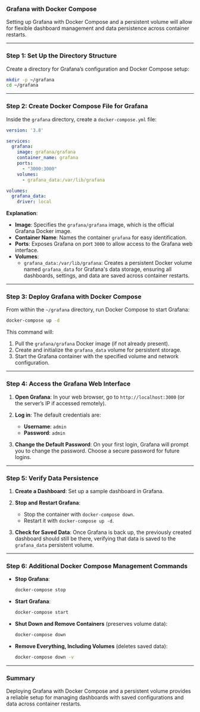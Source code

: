 ### Grafana with Docker Compose

Setting up Grafana with Docker Compose and a persistent volume will allow for flexible dashboard management and data persistence across container restarts.

---

### **Step 1: Set Up the Directory Structure**

Create a directory for Grafana’s configuration and Docker Compose setup:

```bash
mkdir -p ~/grafana
cd ~/grafana
```

---

### **Step 2: Create Docker Compose File for Grafana**

Inside the `grafana` directory, create a `docker-compose.yml` file:

```yaml
version: '3.8'

services:
  grafana:
    image: grafana/grafana
    container_name: grafana
    ports:
      - "3000:3000"
    volumes:
      - grafana_data:/var/lib/grafana

volumes:
  grafana_data:
    driver: local
```

**Explanation**:
- **Image**: Specifies the `grafana/grafana` image, which is the official Grafana Docker image.
- **Container Name**: Names the container `grafana` for easy identification.
- **Ports**: Exposes Grafana on port `3000` to allow access to the Grafana web interface.
- **Volumes**:
  - `grafana_data:/var/lib/grafana`: Creates a persistent Docker volume named `grafana_data` for Grafana's data storage, ensuring all dashboards, settings, and data are saved across container restarts.

---

### **Step 3: Deploy Grafana with Docker Compose**

From within the `~/grafana` directory, run Docker Compose to start Grafana:

```bash
docker-compose up -d
```

This command will:
1. Pull the `grafana/grafana` Docker image (if not already present).
2. Create and initialize the `grafana_data` volume for persistent storage.
3. Start the Grafana container with the specified volume and network configuration.

---

### **Step 4: Access the Grafana Web Interface**

1. **Open Grafana**: In your web browser, go to `http://localhost:3000` (or the server’s IP if accessed remotely).

2. **Log in**: The default credentials are:
   - **Username**: `admin`
   - **Password**: `admin`

3. **Change the Default Password**: On your first login, Grafana will prompt you to change the password. Choose a secure password for future logins.

---

### **Step 5: Verify Data Persistence**

1. **Create a Dashboard**: Set up a sample dashboard in Grafana.
   
2. **Stop and Restart Grafana**:
   - Stop the container with `docker-compose down`.
   - Restart it with `docker-compose up -d`.

3. **Check for Saved Data**: Once Grafana is back up, the previously created dashboard should still be there, verifying that data is saved to the `grafana_data` persistent volume.

---

### **Step 6: Additional Docker Compose Management Commands**

- **Stop Grafana**:

  ```bash
  docker-compose stop
  ```

- **Start Grafana**:

  ```bash
  docker-compose start
  ```

- **Shut Down and Remove Containers** (preserves volume data):

  ```bash
  docker-compose down
  ```

- **Remove Everything, Including Volumes** (deletes saved data):

  ```bash
  docker-compose down -v
  ```

---

### **Summary**

Deploying Grafana with Docker Compose and a persistent volume provides a reliable setup for managing dashboards with saved configurations and data across container restarts.
